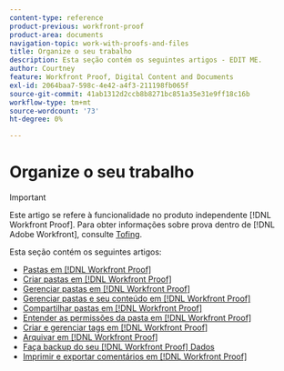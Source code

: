 ```yaml
---
content-type: reference
product-previous: workfront-proof
product-area: documents
navigation-topic: work-with-proofs-and-files
title: Organize o seu trabalho
description: Esta seção contém os seguintes artigos - EDIT ME.
author: Courtney
feature: Workfront Proof, Digital Content and Documents
exl-id: 2064baa7-598c-4e42-a4f3-211198fb065f
source-git-commit: 41ab1312d2ccb8b8271bc851a35e31e9ff18c16b
workflow-type: tm+mt
source-wordcount: '73'
ht-degree: 0%

---
```


# Organize o seu trabalho

>[!IMPORTANT]
>
>Este artigo se refere à funcionalidade no produto independente [!DNL Workfront Proof]. Para obter informações sobre prova dentro de [!DNL Adobe Workfront], consulte [Tofing](../../../review-and-approve-work/proofing/proofing.md).

Esta seção contém os seguintes artigos:

* [Pastas em [!DNL Workfront Proof]](../../../workfront-proof/wp-work-proofsfiles/organize-your-work/folders.md)
* [Criar pastas em [!DNL Workfront Proof]](../../../workfront-proof/wp-work-proofsfiles/organize-your-work/create-folders.md)
* [Gerenciar pastas em [!DNL Workfront Proof]](../../../workfront-proof/wp-work-proofsfiles/organize-your-work/manage-folders.md)
* [Gerenciar pastas e seu conteúdo em [!DNL Workfront Proof]](../../../workfront-proof/wp-work-proofsfiles/organize-your-work/manage-folders-and-contents.md)
* [Compartilhar pastas em [!DNL Workfront Proof]](../../../workfront-proof/wp-work-proofsfiles/organize-your-work/share-folders.md)
* [Entender as permissões da pasta em [!DNL Workfront Proof]](../../../workfront-proof/wp-work-proofsfiles/organize-your-work/folder-permissions.md)
* [Criar e gerenciar tags em [!DNL Workfront Proof]](../../../workfront-proof/wp-work-proofsfiles/organize-your-work/create-and-manage-tags.md)
* [Arquivar em [!DNL Workfront Proof]](../../../workfront-proof/wp-work-proofsfiles/organize-your-work/archive.md)
* [Faça backup do seu [!DNL Workfront Proof] Dados](../../../workfront-proof/wp-work-proofsfiles/organize-your-work/back-up-data.md)
* [Imprimir e exportar comentários em [!DNL Workfront Proof]](../../../workfront-proof/wp-work-proofsfiles/organize-your-work/print-and-export-comments.md)
